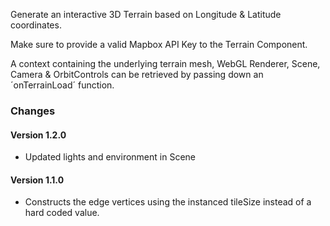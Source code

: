 Generate an interactive 3D Terrain based on Longitude & Latitude coordinates.

Make sure to provide a valid Mapbox API Key to the Terrain Component.

A context containing the underlying terrain mesh, WebGL Renderer, Scene, Camera & OrbitControls can be retrieved by passing down an ´onTerrainLoad´ function.

### Changes

#### Version 1.2.0
- Updated lights and environment in Scene

#### Version 1.1.0
- Constructs the edge vertices using the instanced tileSize instead of a hard coded value.